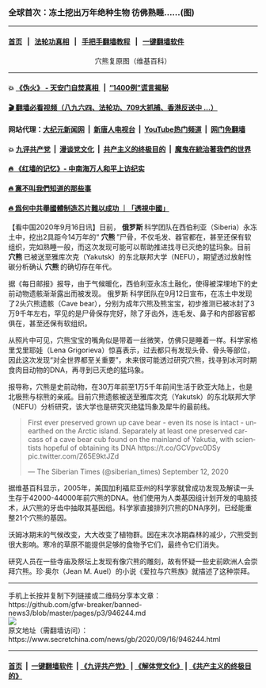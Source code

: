 ### 全球首次：冻土挖出万年绝种生物 彷佛熟睡……(图)
------------------------

#### [首页](https://github.com/gfw-breaker/banned-news3/blob/master/README.md) &nbsp;&nbsp;|&nbsp;&nbsp; [法轮功真相](https://github.com/begood0513/basic/blob/master/README.md)  &nbsp;&nbsp;|&nbsp;&nbsp; [手把手翻墙教程](https://github.com/gfw-breaker/guides/wiki)  &nbsp;&nbsp;|&nbsp;&nbsp; [一键翻墙软件](https://github.com/gfw-breaker/nogfw/blob/master/README.md)  



<div class="article_right" style="fone-color:#000">
 <p style="text-align: center;">
  <img alt="" src="https://img3.secretchina.com/pic/2020/9-16/p2777131a603599055-ss.jpg"/>
  <br>
   穴熊复原图（维基百科）
   <span id="hideid" name="hideid" style="color:red;display:none;">
    <span href="https://www.secretchina.com">
    </span>
   </span>
  </br>
 </p>
 <div id="txt-mid1-t21-2017">
  

---

#### 💥 [《伪火》 - 天安门自焚真相 ](http://158.247.195.190:10000/videos/blog/weihuo.html)&nbsp; |&nbsp; [“1400例”谎言揭秘  ](http://158.247.195.190:10000/videos/blog/jiexi1400.html)

#### [ 🎬  翻墙必看视频（八九六四、法轮功、709大抓捕、香港反送中 ...）](https://github.com/gfw-breaker/links/blob/master/banned.md)

#### 网站代理：[大纪元新闻网](http://158.247.195.190:10080/gb/) &nbsp;|&nbsp; [新唐人电视台](http://158.247.195.190:8808/gb/)  &nbsp;|&nbsp; [YouTube热门频道](http://158.247.195.190/youtube.html) &nbsp;|&nbsp; [网门免翻墙](http://158.247.195.190:11000/show.aspx?name=ogHome)

#### 💥 [九评共产党](http://158.247.195.190:10000/videos/res/jiuping/)&nbsp; |&nbsp; [漫谈党文化](http://158.247.195.190:10000/videos/res/mtdwh/)&nbsp; |&nbsp; [共产主义的终极目的](http://158.247.195.190:10000/videos/res/zjmd/)&nbsp; |&nbsp; [魔鬼在統治著我們的世界](http://158.247.195.190:10000/videos/res/TheSpecter/)  

#### [ 🔥  《红墙的记忆》- 中南海万人和平上访纪实](http://158.247.195.190:10000/videos/news/../legend/index.html)

#### [ 🔥  黨不叫我們知道的那些事](http://158.247.195.190:10000/videos/news/truth02.html)

#### [ 🔥  爲何中共舉國體制造芯片難以成功 ｜「透視中國」](http://158.247.195.190:10000/videos/news/don03.html)


  </div>
 </div>
 <p>
  【看中国2020年9月16日讯】日前，
  <strong>
   俄罗斯
  </strong>
  科学团队在西伯利亚（Siberia）永冻土中，挖出2具距今14万年的“
  <strong>
   <span href="https://www.secretchina.com/news/gb/tag/穴熊" target="_blank">
    穴熊
   </span>
  </strong>
  ”尸骨，不仅毛发、器官都在，甚至还保有软组织，完如熟睡一般，而这次发现可能可以帮助推进找寻已灭绝的猛玛象。目前
  <strong>
   穴熊
  </strong>
  已被送至雅库次克（Yakutsk）的东北联邦大学（NEFU），期望透过放射性碳分析确认
  <strong>
   穴熊
  </strong>
  的确切存在年代。
  <span id="hideid" name="hideid" style="color:red;display:none;">
   <span href="https://www.secretchina.com">
   </span>
  </span>
 </p>
 <p>
  据《每日邮报》报导，由于气候暖化，西伯利亚永冻土融化，使得被深埋地下的史前动物遗骸渐渐露出而被发现。
  <span href="https://www.secretchina.com/news/gb/tag/俄罗斯" target="_blank">
   俄罗斯
  </span>
  科学团队在9月12日宣布，在冻土中发现了2头穴熊遗骸（Cave bear），分别为成年穴熊及熊宝宝，初步推测已被冰封了3万9千年左右，罕见的是尸骨保存完好，除了牙齿外，连毛发、鼻子和内部器官都俱在，甚至还保有软组织。
 </p>
 <p>
  从照片中可见，穴熊宝宝的嘴角似是带着一丝微笑，仿佛只是睡着一样。科学家格里戈里耶娃（Lena Grigorieva）惊喜表示，过去都只有发现头骨、骨头等部位，因此这次发现“对全世界都至关重要”，未来很可能透过研究穴熊，找寻到冰河时期食肉目动物的DNA，再寻到已灭绝的猛玛象。
 </p>
 <p>
  报导称，穴熊是史前动物，在30万年前至1万5千年前间生活于欧亚大陆上，也是北极熊与棕熊的亲戚。目前穴熊遗骸被送至雅库次克（Yakutsk）的东北联邦大学（NEFU）分析研究，该大学也是研究灭绝猛玛象及犀牛的最前线。
 </p>
 <blockquote class="twitter-tweet">
  <p dir="ltr" lang="en">
   First ever preserved grown up cave bear - even its nose is intact - unearthed on the Arctic island. Separately at least one preserved carcass of a cave bear cub found on the mainland of Yakutia, with scientists hopeful of obtaining its DNA
   <span href="https://t.co/GCVpvc0DSy">
    https://t.co/GCVpvc0DSy
   </span>
   <span href="https://t.co/Z65E9ktJZd">
    pic.twitter.com/Z65E9ktJZd
   </span>
  </p>
  — The Siberian Times (@siberian_times)
  <span href="https://twitter.com/siberian_times/status/1304692452830269440?ref_src=twsrc%5Etfw">
   September 12, 2020
  </span>
 </blockquote>
 <p>
  据维基百科显示，2005年，美国加利福尼亚州的科学家就曾成功发现及解读一头生存于42000-44000年前穴熊的DNA。他们使用为人类基因组计划开发的电脑技术，从穴熊的牙齿中抽取其基因组。科学家直接排列穴熊的DNA序列，已经能重整21个穴熊的基因。
 </p>
 <center>
  <div style="max-width: 632px;height:180px; display: none; text-align: center; margin: 0 auto; overflow: hidden;overflow-x: hidden;">
   <div id="taboola-midarticle-thumbnails" style="max-width: 632px;height:180px;overflow: hidden;overflow-x: hidden;">
   </div>
  </div>
  <div>
   <center>
    <div id="div-gpt-ad-1589559869784-0">
    </div>
   </center>
  </div>
 </center>
 <p>
  沃姆冰期末的气候改变，大大改变了植物群。因在末次冰期森林的减少，穴熊受到很大影响。寒冷的草原不能提供足够的食物予它们，最终令它们消失。
 </p>
 <center>
  <div style="max-width: 632px;height:180px; display: none; text-align: center; margin: 0 auto; overflow: hidden;overflow-x: hidden;">
   <div id="taboola-midarticle-thumbnails" style="max-width: 632px;height:180px;overflow: hidden;overflow-x: hidden;">
   </div>
  </div>
  <div>
   <center>
    <div id="div-gpt-ad-1589559869784-0">
    </div>
   </center>
  </div>
 </center>
 <p>
  研究人员在一些寺庙及祭坛上发现有像穴熊的雕刻，故有怀疑一些史前欧洲人会崇拜穴熊。珍·奥尔（Jean M. Auel）的小说《爱拉与穴熊族》就描述了这种崇拜。
 </p>
 <center>
  <div style="max-width: 632px;height:180px; display: none; text-align: center; margin: 0 auto; overflow: hidden;overflow-x: hidden;">
   <div id="taboola-midarticle-thumbnails" style="max-width: 632px;height:180px;overflow: hidden;overflow-x: hidden;">
   </div>
  </div>
  <div>
   <center>
    <div id="div-gpt-ad-1589559869784-0">
    </div>
   </center>
  </div>
 </center>
</div>
<hr/>
手机上长按并复制下列链接或二维码分享本文章：<br/>
https://github.com/gfw-breaker/banned-news3/blob/master/pages/p3/946244.md <br/>
<a href='https://github.com/gfw-breaker/banned-news3/blob/master/pages/p3/946244.md'><img src='https://github.com/gfw-breaker/banned-news3/blob/master/pages/p3/946244.md.png'/></a> <br/>
原文地址（需翻墙访问）：https://www.secretchina.com/news/gb/2020/09/16/946244.html


------------------------
#### [首页](https://github.com/gfw-breaker/banned-news3/blob/master/README.md) &nbsp;|&nbsp; [一键翻墙软件](https://github.com/gfw-breaker/nogfw/blob/master/README.md) &nbsp;| [《九评共产党》](https://github.com/gfw-breaker/9ping.md/blob/master/README.md#九评之一评共产党是什么) | [《解体党文化》](https://github.com/gfw-breaker/jtdwh.md/blob/master/README.md) | [《共产主义的终极目的》](https://github.com/gfw-breaker/gczydzjmd.md/blob/master/README.md)


<img src='http://gfw-breaker.win/banned-news3/pages/p3/946244.md' width='0px' height='0px'/>